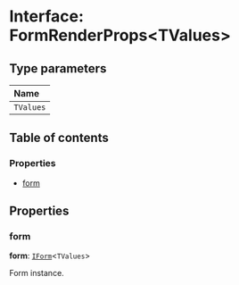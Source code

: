 # Interface: FormRenderProps\<TValues>

## Type parameters

| Name |
| :------ |
| `TValues` |

## Table of contents

### Properties

* [form](/en/auto-docs/fixed-layout-editor/interfaces/FormRenderProps.md#form)

## Properties

### form

**form**: [`IForm`](/en/auto-docs/fixed-layout-editor/interfaces/IForm.md)<`TValues`>

Form instance.
